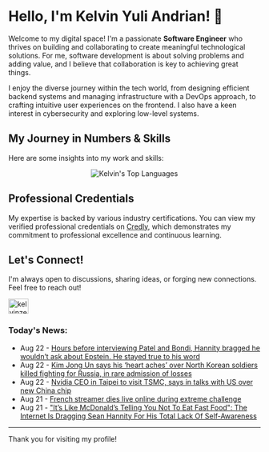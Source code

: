 # Hello, I'm Kelvin Yuli Andrian! 👋

Welcome to my digital space! I'm a passionate **Software Engineer** who thrives on building and collaborating to create meaningful technological solutions. For me, software development is about solving problems and adding value, and I believe that collaboration is key to achieving great things.

I enjoy the diverse journey within the tech world, from designing efficient backend systems and managing infrastructure with a DevOps approach, to crafting intuitive user experiences on the frontend. I also have a keen interest in cybersecurity and exploring low-level systems.

## My Journey in Numbers & Skills

Here are some insights into my work and skills:

<p align="center">
  <img src="https://github-readme-stats.vercel.app/api/top-langs/?username=kelvinzer0&layout=compact&theme=radical" alt="Kelvin's Top Languages" />
</p>

## Professional Credentials

My expertise is backed by various industry certifications. You can view my verified professional credentials on [Credly](https://www.credly.com/users/kelvin-yuli-andrian/badges), which demonstrates my commitment to professional excellence and continuous learning.

## Let's Connect!

I'm always open to discussions, sharing ideas, or forging new connections. Feel free to reach out!

<p align="left">
    <a href="https://linkedin.com/in/kelvinzero" target="blank"><img align="center" src="https://cdn.jsdelivr.net/npm/simple-icons@3.0.1/icons/linkedin.svg" alt="kelvinzero" height="30" width="40" /></a>
</p>

### Today's News:

<!-- feed start -->
- Aug 22 - [Hours before interviewing Patel and Bondi, Hannity bragged he wouldn’t ask about Epstein. He stayed true to his word](https://www.yahoo.com/news/articles/hours-interviewing-patel-bondi-hannity-162333829.html)
- Aug 22 - [Kim Jong Un says his ‘heart aches’ over North Korean soldiers killed fighting for Russia, in rare admission of losses](https://www.yahoo.com/news/articles/kim-jong-un-says-heart-031526226.html)
- Aug 22 - [Nvidia CEO in Taipei to visit TSMC, says in talks with US over new China chip](https://finance.yahoo.com/news/nvidia-ceo-taipei-visit-tsmc-025303358.html)
- Aug 21 - [French streamer dies live online during extreme challenge](https://www.yahoo.com/news/articles/french-streamer-dies-live-online-195025290.html)
- Aug 21 - ["It’s Like McDonald’s Telling You Not To Eat Fast Food": The Internet Is Dragging Sean Hannity For His Total Lack Of Self-Awareness](https://www.yahoo.com/news/articles/clip-sean-hannity-trying-down-230019816.html)
<!-- feed end -->

---

Thank you for visiting my profile!
